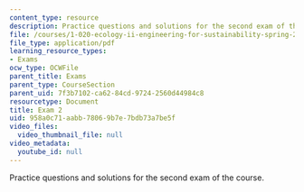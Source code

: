 ```yaml
---
content_type: resource
description: Practice questions and solutions for the second exam of the course.
file: /courses/1-020-ecology-ii-engineering-for-sustainability-spring-2008/958a0c71aabb78069b7e7bdb73a7be5f_practice2.pdf
file_type: application/pdf
learning_resource_types:
- Exams
ocw_type: OCWFile
parent_title: Exams
parent_type: CourseSection
parent_uid: 7f3b7102-ca62-84cd-9724-2560d44984c8
resourcetype: Document
title: Exam 2
uid: 958a0c71-aabb-7806-9b7e-7bdb73a7be5f
video_files:
  video_thumbnail_file: null
video_metadata:
  youtube_id: null
---
```

Practice questions and solutions for the second exam of the course.

